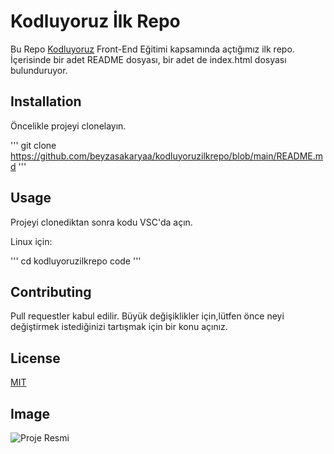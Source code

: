 # Kodluyoruz İlk Repo
Bu Repo [Kodluyoruz](https://www.kodluyoruz.org/) Front-End Eğitimi kapsamında açtığımız ilk repo. İçerisinde bir adet README dosyası, bir adet de index.html dosyası bulunduruyor.

## Installation
Öncelikle projeyi clonelayın.

'''
git clone https://github.com/beyzasakaryaa/kodluyoruzilkrepo/blob/main/README.md
'''

## Usage
Projeyi clonediktan sonra kodu VSC'da açın.

Linux için:

'''
 cd kodluyoruzilkrepo
 code
'''

## Contributing
Pull requestler kabul edilir. Büyük değişiklikler için,lütfen önce neyi değiştirmek istediğinizi tartışmak için bir konu açınız.


## License
[MIT](https://www.mit.gov.tr/)


## Image

![Proje Resmi](images/proje-resmi.png)
